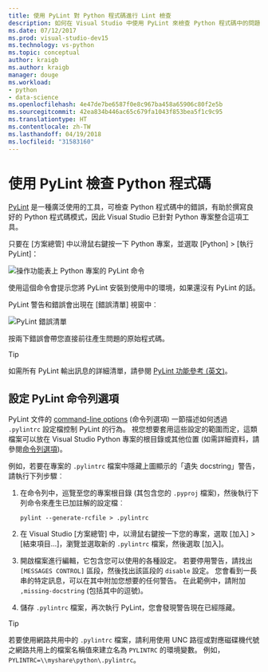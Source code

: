 ```yaml
---
title: 使用 PyLint 對 Python 程式碼進行 Lint 檢查
description: 如何在 Visual Studio 中使用 PyLint 來檢查 Python 程式碼中的問題。
ms.date: 07/12/2017
ms.prod: visual-studio-dev15
ms.technology: vs-python
ms.topic: conceptual
author: kraigb
ms.author: kraigb
manager: douge
ms.workload:
- python
- data-science
ms.openlocfilehash: 4e47de7be6587f0e8c967ba458a65906c80f2e5b
ms.sourcegitcommit: 42ea834b446ac65c679fa1043f853bea5f1c9c95
ms.translationtype: HT
ms.contentlocale: zh-TW
ms.lasthandoff: 04/19/2018
ms.locfileid: "31583160"
---
```

# <a name="using-pylint-to-check-python-code"></a>使用 PyLint 檢查 Python 程式碼

[PyLint](https://www.pylint.org/) 是一種廣泛使用的工具，可檢查 Python 程式碼中的錯誤，有助於撰寫良好的 Python 程式碼模式，因此 Visual Studio 已針對 Python 專案整合這項工具。

只要在 [方案總管] 中以滑鼠右鍵按一下 Python 專案，並選取 [Python] > [執行 PyLint]：

![操作功能表上 Python 專案的 PyLint 命令](media/code-pylint-command.png)

使用這個命令會提示您將 PyLint 安裝到使用中的環境，如果還沒有 PyLint 的話。

PyLint 警告和錯誤會出現在 [錯誤清單] 視窗中︰

![PyLint 錯誤清單](media/code-pylint-error-list.png)

按兩下錯誤會帶您直接前往產生問題的原始程式碼。

> [!Tip]
> 如需所有 PyLint 輸出訊息的詳細清單，請參閱 [PyLint 功能參考 (英文)](https://pylint.readthedocs.io/en/latest/technical_reference/features.html)。

## <a name="setting-pylint-command-line-options"></a>設定 PyLint 命令列選項

PyLint 文件的 [command-line options](https://pylint.readthedocs.io/en/latest/user_guide/run.html#command-line-options) (命令列選項) 一節描述如何透過 `.pylintrc` 設定檔控制 PyLint 的行為。 視您想要套用這些設定的範圍而定，這類檔案可以放在 Visual Studio Python 專案的根目錄或其他位置 (如需詳細資料，請參閱[命令列選項](https://pylint.readthedocs.io/en/latest/user_guide/run.html#command-line-options))。

例如，若要在專案的 `.pylintrc` 檔案中隱藏上圖顯示的「遺失 docstring」警告，請執行下列步驟︰

1. 在命令列中，巡覽至您的專案根目錄 (其包含您的 `.pyproj` 檔案)，然後執行下列命令來產生已加註解的設定檔︰

   ```command
   pylint --generate-rcfile > .pylintrc
   ```

1. 在 Visual Studio [方案總管] 中，以滑鼠右鍵按一下您的專案，選取 [加入] > [結束項目...]，瀏覽並選取新的 `.pylintrc` 檔案，然後選取 [加入]。

1. 開啟檔案進行編輯，它包含您可以使用的各種設定。 若要停用警告，請找出 `[MESSAGES CONTROL]` 區段，然後找出該區段的 `disable` 設定。 您會看到一長串的特定訊息，可以在其中附加您想要的任何警告。 在此範例中，請附加 `,missing-docstring` (包括其中的逗號)。

1. 儲存 `.pylintrc` 檔案，再次執行 PyLint，您會發現警告現在已經隱藏。

> [!Tip]
> 若要使用網路共用中的 `.pylintrc` 檔案，請利用使用 UNC 路徑或對應磁碟機代號之網路共用上的檔案名稱值來建立名為 `PYLINTRC` 的環境變數。 例如，`PYLINTRC=\\myshare\python\.pylintrc`。
